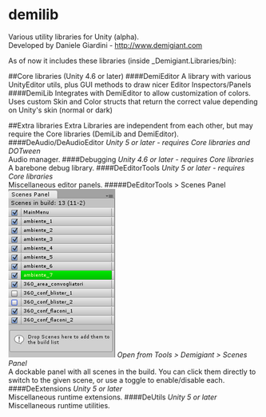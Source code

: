 # demilib
Various utility libraries for Unity (alpha).  
Developed by Daniele Giardini - http://www.demigiant.com

As of now it includes these libraries (inside _Demigiant.Libraries/bin):

##Core libraries (Unity 4.6 or later)
####DemiEditor
A library with various UnityEditor utils, plus GUI methods to draw nicer Editor Inspectors/Panels
####DemiLib
Integrates with DemiEditor to allow customization of colors. Uses custom Skin and Color structs that return the correct value depending on Unity's skin (normal or dark)

##Extra libraries
Extra Libraries are independent from each other, but may require the Core libraries (DemiLib and DemiEditor).
####DeAudio/DeAudioEditor
*Unity 5 or later - requires Core libraries and DOTween*  
Audio manager.
####Debugging
*Unity 4.6 or later - requires Core libraries*  
A barebone debug library.
####DeEditorTools
*Unity 5 or later - requires Core libraries*  
Miscellaneous editor panels.
#####DeEditorTools > Scenes Panel
![Scenes Panel](screenshots/DeEditorTools_scenespanel.png?raw=true "Scenes Panel")
*Open from Tools > Demigiant > Scenes Panel*  
A dockable panel with all scenes in the build. You can click them directly to switch to the given scene, or use a toggle to enable/disable each.
####DeExtensions
*Unity 5 or later*  
Miscellaneous runtime extensions.
####DeUtils
*Unity 5 or later*  
Miscellaneous runtime utilities.